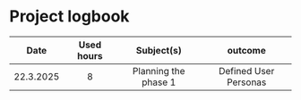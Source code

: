# Project logbook

| Date  | Used hours | Subject(s) |  outcome |
| :---:  |     :---:      |     :---:      |     :---:      |
| 22.3.2025 | 8 | Planning the phase 1  | Defined User Personas  |
